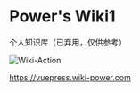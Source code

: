 # Power's Wiki1

个人知识库（已弃用，仅供参考）

![Wiki-Action](https://github.com/linyuxuanlin/VuePress/workflows/Wiki-Action/badge.svg)

https://vuepress.wiki-power.com
